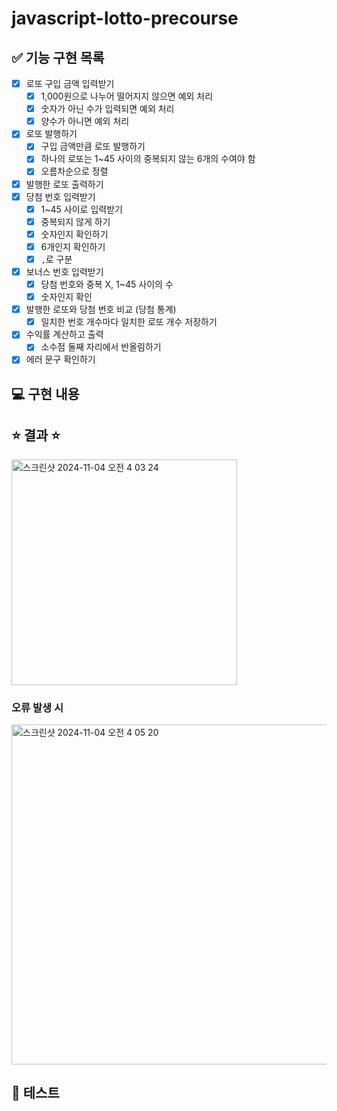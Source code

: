 # javascript-lotto-precourse

## ✅ 기능 구현 목록

- [x] 로또 구입 금액 입력받기
  - [x] 1,000원으로 나누어 떨어지지 않으면 예외 처리
  - [x] 숫자가 아닌 수가 입력되면 예외 처리
  - [x] 양수가 아니면 예외 처리
- [x] 로또 발행하기
  - [x] 구입 금액만큼 로또 발행하기
  - [x] 하나의 로또는 1~45 사이의 중복되지 않는 6개의 수여야 함
  - [x] 오름차순으로 정렬
- [x] 발행한 로또 출력하기
- [x] 당첨 번호 입력받기
  - [x] 1~45 사이로 입력받기
  - [x] 중복되지 않게 하기
  - [x] 숫자인지 확인하기
  - [x] 6개인지 확인하기
  - [x] `,`로 구분
- [x] 보너스 번호 입력받기
  - [x] 당첨 번호와 중복 X, 1~45 사이의 수
  - [x] 숫자인지 확인
- [x] 발행한 로또와 당첨 번호 비교 (당첨 통계)
  - [x] 일치한 번호 개수마다 일치한 로또 개수 저장하기
- [x] 수익률 계산하고 출력
  - [x] 소수점 둘째 자리에서 반올림하기
- [x] 에러 문구 확인하기

## 💻 구현 내용

## ⭐️ 결과 ⭐️

<img width="361" alt="스크린샷 2024-11-04 오전 4 03 24" src="https://github.com/user-attachments/assets/43a02e05-f954-4bc7-b1ee-bb2254fbdf06">

### 오류 발생 시

<img width="544" alt="스크린샷 2024-11-04 오전 4 05 20" src="https://github.com/user-attachments/assets/7c639652-ea38-4f0f-a67c-adf73e6c688f">

## 🤔 테스트
